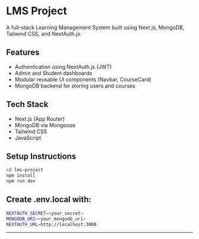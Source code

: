 # LMS Project

A full-stack Learning Management System built using Next.js, MongoDB, Tailwind CSS, and NextAuth.js.

## Features
- Authentication using NextAuth.js (JWT)
- Admin and Student dashboards
- Modular reusable UI components (Navbar, CourseCard)
- MongoDB backend for storing users and courses

## Tech Stack
- Next.js (App Router)
- MongoDB via Mongoose
- Tailwind CSS
- JavaScript

## Setup Instructions
```bash
cd lms-project
npm install
npm run dev
```

## Create .env.local with:
```bash
NEXTAUTH_SECRET=<your_secret>
MONGODB_URI=<your_mongodb_uri>
NEXTAUTH_URL=http://localhost:3000
```


---

